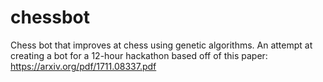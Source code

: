 # chessbot
Chess bot that improves at chess using genetic algorithms. An attempt at creating a bot for a 12-hour hackathon based off of this paper: https://arxiv.org/pdf/1711.08337.pdf
